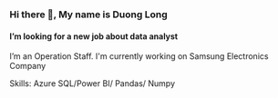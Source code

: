 ### Hi there 👋, My name is Duong Long
#### I’m looking for a new job about data analyst
I’m an Operation Staff. I'm currently working on Samsung Electronics Company

Skills: Azure SQL/Power BI/ Pandas/ Numpy





